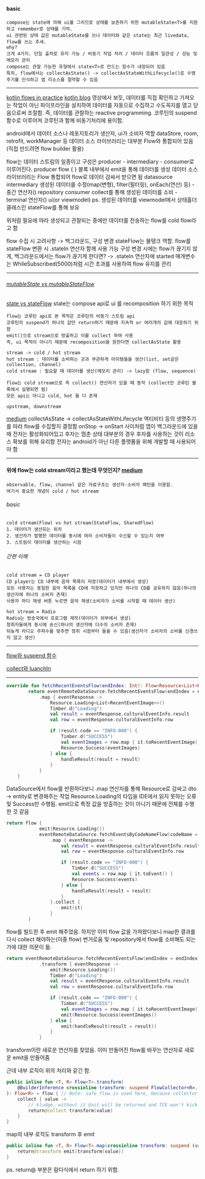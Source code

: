#### basic
	compose는 state에 의해 ui를 그리므로 상태를 보존하기 위한 mutableState<T>를 지원하고 remember로 상태를 기억.
	ui 관련된 상태 값은 mutableState를 쓰나 데이터와 같은 state는 최근 livedata, flow를 쓰는 추세.
	why?
	크게 4가지. 단일 출처로 유지 가능 / 비동기 작업 처리 / 데이터 흐름의 일관성 / 성능 및 메모리 관리
	compose는 관찰 가능한 유형에서 state<T>로 만드는 함수가 내장되어 있음
	특히, flow에서는 collectAsState() -> collectAsStateWithLifecycle()로 수명주기를 인식하고 앱 리소스를 절약할 수 있음


- - -
[kotlin flows in practice](https://www.youtube.com/watch?v=fSB6_KE95bU&t=75s)
[kotlin blog](https://medium.com/hongbeomi-dev/%EC%A0%95%EB%A6%AC-%EC%BD%94%ED%8B%80%EB%A6%B0-flow-%EC%82%AC%EC%9A%A9%ED%95%98%EA%B8%B0-android-dev-summit-2021-3606429f3c5f)
영상에서 보듯, 데이터를 직접 확인하고 가져오는 작업이 아닌 파이프라인을 설치하여 데이터를 자동으로 수집하고 수도꼭지를 열고 닫음으로써 조절함. 즉, 데이터를 관찰하는 reactive programming.
코루틴의 suspend 함수로 이루어져 코루틴과 함께 비동기처리에 용이함.

android에서 데이터 소스나 레포지토리가 생산자, ui가 소비자 역할
dataStore, room, retrofit, workManager 등 데이터 소스 라이브러리는 대부분 Flow와 통합되어 있음 
(직접 만드려면 flow builder 활용)

flow는 데이터 스트림의 일종이고 구성은 producer - intermediary - consumer로 이루어진다.
producer
	flow {  } 블록 내부에서 emit을 통해 데이터를 생성
	데이터 소스 라이브러리는 Flow 통합되어 flow로 데이터 감싸서 받으면 됨
	datasource
intermediary
	생성된 데이터를 수정(map(변형), filter(필터링), onEach(연산) 등) - 중간 연산자()
	repository
consumer
	collect를 통해 생성된 데이터를 소비 - terminal 연산자()
	ui(or viewmodel)
	ps. 생성된 데이터를 viewmodel에서 상태홀더 클래스인 stateFlow를 통해 보유


위처럼 필요에 따라 생성되고 관찰되는 중에만 데이터를 전송하는 flow를 cold flow라고 함

flow 수집 시 고려사항 -> 백그라운드, 구성 변경
stateFlow는 물탱크 역할.
flow를 stateFlow 변환 시 .stateIn 연산자 함께 사용 가능
구성 변경 시에는 flow가 끊기지 않게, 백그라운드에서는 flow가 끊기게 한다면?
-> .stateIn 연산자에 started 매개변수는 WhileSubscribed(5000)처럼 시간 초과를 사용하여 flow 유지를 관리

- - -


###### [mutableState vs mutableStateFlow](https://stackoverflow.com/questions/70217780/mutablestate-vs-mutablestateflow)
[state vs stateFlow](https://www.youtube.com/watch?v=T8vApYJlW8o)
	state는 compose api로 ui 를 recomposition 하기 위한 목적
	
	flow는 코루틴 api로 본 목적은 코루틴의 비동기 스트림 api
	코루틴의 suspend가 하나의 값만 return하기 때문에 지속적 or 여러개의 값에 대응하기 위함
	emit()으로 stream으로 방출하고 이를 collect 하여 사용
	즉, ui 목적이 아니기 때문에 recomposition을 원한다면 collectAsState 활용

	stream -> cold / hot stream
	hot stream : 데이터를 소비하는 곳과 무관하게 아이템들을 생산(list, set같은 collection, channel)
	cold stream : 필요할 때 데이터를 생산(메모리 관리) -> lazy함 (flow, sequence)

	flow는 cold stream으로 즉 collect() 연산자가 있을 때 동작 (collect만 코루틴 블록에서 실행되면 됨)
	모든 api는 아니고 cold, hot 둘 다 존재

	upstream, downstream


[medium](https://medium.com/hongbeomi-dev/jetpack-compose%EC%97%90%EC%84%9C-flow%EB%A5%BC-%EC%95%88%EC%A0%84%ED%95%98%EA%B2%8C-%EC%82%AC%EC%9A%A9%ED%95%98%EA%B8%B0-a394a679909b)
collectAsState -> collectAsStateWithLifecycle 
액티비티 등의 생명주기를 따라 flow를 수집할지 결정함
onStop -> onStart 사이처럼 앱이 백그라운드에 있을 때 전자는 활성화되어있고 후자는 멈춘 상태
대부분의 경우 후자를 사용하는 것이 리소스 확보를 위해 유리함
전자는 android가 아닌 다른 플랫폼을 위해 개발할 때 사용되어야 함





- - -
#### 위에 flow는 cold stream이라고 했는데 무엇인지? [medium](https://medium.com/@apfhdznzl/flow%EC%99%80-channel-cold-stream%EA%B3%BC-hot-stream-c42c64cf4996)
	observable, flow, channel 같은 자료구조는 생산자-소비자 패턴을 이용함.
	여기서 중요한 개념이 cold / hot stream

###### basic
	cold stream(Flow) vs hot stream(StateFlow, SharedFlow)
	1. 데이터가 생산되는 위치
	2. 생산자가 발행한 데이터를 동시에 여러 소비자들이 수신할 수 있는지 여부
	3. 스트림이 데이터를 생산하는 시점

###### 간편 이해
	cold stream = CD player
	CD player는 CD 내부에 음악 목록이 저장(데이터가 내부에서 생성)
	모든 사용자는 동일한 음악 목록을 CD에 저장하고 있지만 하나의 CD를 공유하지 않음(하나의 생산자에 하나의 소비자 존재)
	사용자 마다 재생 버튼 누르면 음악 재생(소비자가 소비를 시작할 때 데이터 생산)
	
	hot stream = Radio
	Radio는 방송국에서 프로그램 제작(데이터가 외부에서 생성)
	청취자들에게 동시에 송신(하나의 생산자에 다수의 소비자 존재)
	뒤늦게 라디오 주파수를 맞추면 청취 시점부터 들을 수 있음(생산자가 소비자의 소비를 신경쓰지 않고 생산)


- - -
[flow와 suspend 함수](https://stackoverflow.com/questions/76030366/when-to-use-suspend-function-and-flow-together-or-seperate-in-kotlin)

[collect와 luanchIn](https://handstandsam.com/2021/02/19/the-best-way-to-collect-a-flow-in-kotlin-launchin/)

- - -

```kotlin
override fun fetchRecentEventsFlow(endIndex: Int): Flow<Resource<List<RecentEventImage>>> {
        return eventRemoteDataSource.fetchRecentEventsFlow(endIndex = endIndex)
            .map { eventResponse ->
                Resource.Loading<List<RecentEventImage>>()
                Timber.d("Loading")
                val result = eventResponse.culturalEventInfo.result
                val row = eventResponse.culturalEventInfo.row

                if (result.code == "INFO-000") {
                    Timber.d("SUCCESS")
                    val eventImages = row.map { it.toRecentEventImage() }
                    Resource.Success(eventImages)
                } else {
                    handleResult(result = result)
                }
            }
    }
```

DataSource에서 flow를 반환하다보니 .map 연산자를 통해 Resource로 감싸고 dto -> entity로 변경해주는 작업
Resource.Loading의 타입을 IDE에서 읽지 못하는 오류 및 Success만 수행됨. emit으로 특정 값을 방출하는 것이 아니기 때문에 전체를 수행한 것 같음

```kotlin
return flow {
            emit(Resource.Loading())
            eventRemoteDataSource.fetchEventsByCodeNameFlow(codeName = codeName, title = title)
                .map { eventResponse ->
                    val result = eventResponse.culturalEventInfo.result
                    val row = eventResponse.culturalEventInfo.row

                    if (result.code == "INFO-000") {
                        Timber.d("SUCCESS")
                        val events = row.map { it.toEvent() }
                        Resource.Success(events)
                    } else {
                        handleResult(result = result)
                    }
                }.collect {
                    emit(it)
                }
        }

```

flow를 빌드한 후 emit 해주었음. 하지만 이미 flow 값을 가져왔다보니 map한 결과를 다시 collect 해야하는(이중 flow) 번거로움 및 repository에서 flow를 소비해도 되는가에 대한 의문이 듦.

```kotlin
return eventRemoteDataSource.fetchRecentEventsFlow(endIndex = endIndex)
            .transform { eventResponse ->
                emit(Resource.Loading())
                Timber.d("Loading")
                val result = eventResponse.culturalEventInfo.result
                val row = eventResponse.culturalEventInfo.row

                if (result.code == "INFO-000") {
                    Timber.d("SUCCESS")
                    val eventImages = row.map { it.toRecentEventImage() }
                    emit(Resource.Success(eventImages))
                } else {
                    emit(handleResult(result = result))
                }
            }
```

transform이란 새로운 연산자를 찾았음. 이미 만들어진 flow를 바꾸는 연산자로 새로운 emit을 만들어줌

근데 내부 로직이 위의 처리와 같긴 함.

```kotlin
public inline fun <T, R> Flow<T>.transform(
    @BuilderInference crossinline transform: suspend FlowCollector<R>.(value: T) -> Unit
): Flow<R> = flow { // Note: safe flow is used here, because collector is exposed to transform on each operation
    collect { value ->
        // kludge, without it Unit will be returned and TCE won't kick in, KT-28938
        return@collect transform(value)
    }
}
```

map의 내부 로직도 transform 후 emit 
```kotlin
public inline fun <T, R> Flow<T>.map(crossinline transform: suspend (value: T) -> R): Flow<R> = transform { value ->
    return@transform emit(transform(value))
}
```

ps. return@ 부분은 람다식에서 return 하기 위함.